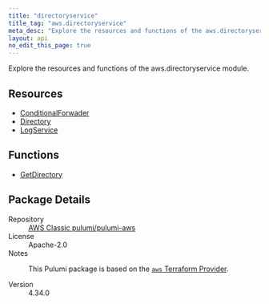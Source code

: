 ```yaml
---
title: "directoryservice"
title_tag: "aws.directoryservice"
meta_desc: "Explore the resources and functions of the aws.directoryservice module."
layout: api
no_edit_this_page: true
---
```


<!-- WARNING: this file was generated by Pulumi Docs Generator. -->
<!-- Do not edit by hand unless you're certain you know what you are doing! -->

Explore the resources and functions of the aws.directoryservice module.

<h2 id="resources">Resources</h2>
<ul class="api">
    <li><a href="conditionalforwader/" title="ConditionalForwader"><span class="api-symbol api-symbol--resource"></span>ConditionalForwader</a></li>
    <li><a href="directory/" title="Directory"><span class="api-symbol api-symbol--resource"></span>Directory</a></li>
    <li><a href="logservice/" title="LogService"><span class="api-symbol api-symbol--resource"></span>LogService</a></li>
</ul>

<h2 id="functions">Functions</h2>
<ul class="api">
    <li><a href="getdirectory/" title="GetDirectory"><span class="api-symbol api-symbol--function"></span>GetDirectory</a></li>
</ul>

<h2 id="package-details">Package Details</h2>
<dl class="package-details">
	<dt>Repository</dt>
	<dd><a href="https://github.com/pulumi/pulumi-aws">AWS Classic pulumi/pulumi-aws</a></dd>
	<dt>License</dt>
	<dd>Apache-2.0</dd>
	<dt>Notes</dt>
	<dd><p>This Pulumi package is based on the <a href="https://github.com/hashicorp/terraform-provider-aws"><code>aws</code> Terraform Provider</a>.</p>
</dd>
	<dt>Version</dt>
	<dd>4.34.0</dd>
</dl>

